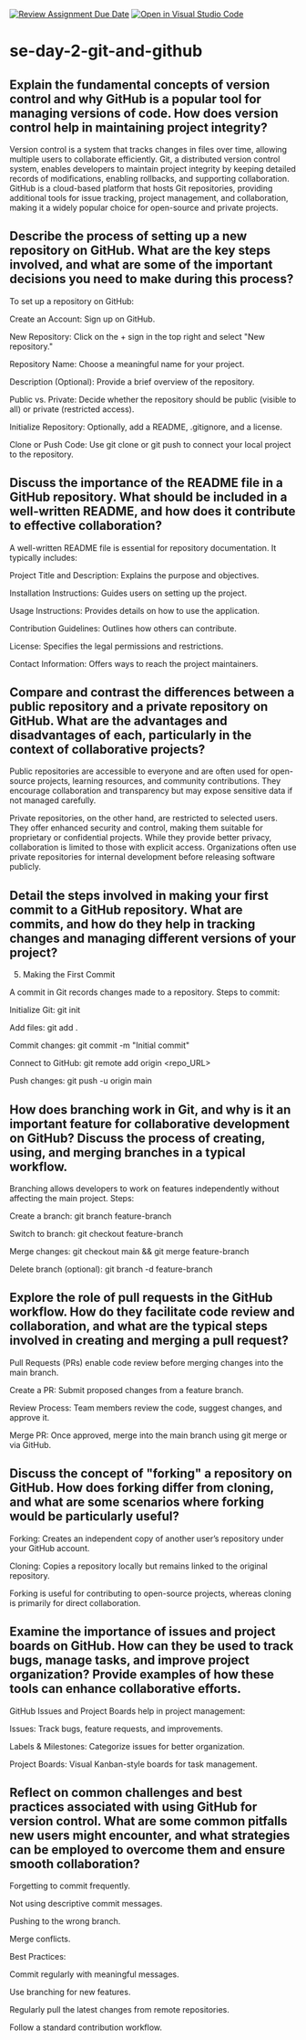 [![Review Assignment Due Date](https://classroom.github.com/assets/deadline-readme-button-22041afd0340ce965d47ae6ef1cefeee28c7c493a6346c4f15d667ab976d596c.svg)](https://classroom.github.com/a/8wgCKhpZ)
[![Open in Visual Studio Code](https://classroom.github.com/assets/open-in-vscode-2e0aaae1b6195c2367325f4f02e2d04e9abb55f0b24a779b69b11b9e10269abc.svg)](https://classroom.github.com/online_ide?assignment_repo_id=18398191&assignment_repo_type=AssignmentRepo)
# se-day-2-git-and-github
## Explain the fundamental concepts of version control and why GitHub is a popular tool for managing versions of code. How does version control help in maintaining project integrity?
Version control is a system that tracks changes in files over time, allowing multiple users to collaborate efficiently. Git, a distributed version control system, enables developers to maintain project integrity by keeping detailed records of modifications, enabling rollbacks, and supporting collaboration. GitHub is a cloud-based platform that hosts Git repositories, providing additional tools for issue tracking, project management, and collaboration, making it a widely popular choice for open-source and private projects.
## Describe the process of setting up a new repository on GitHub. What are the key steps involved, and what are some of the important decisions you need to make during this process?
To set up a repository on GitHub:

Create an Account: Sign up on GitHub.

New Repository: Click on the + sign in the top right and select "New repository."

Repository Name: Choose a meaningful name for your project.

Description (Optional): Provide a brief overview of the repository.

Public vs. Private: Decide whether the repository should be public (visible to all) or private (restricted access).

Initialize Repository: Optionally, add a README, .gitignore, and a license.

Clone or Push Code: Use git clone or git push to connect your local project to the repository.
## Discuss the importance of the README file in a GitHub repository. What should be included in a well-written README, and how does it contribute to effective collaboration?
A well-written README file is essential for repository documentation. It typically includes:

Project Title and Description: Explains the purpose and objectives.

Installation Instructions: Guides users on setting up the project.

Usage Instructions: Provides details on how to use the application.

Contribution Guidelines: Outlines how others can contribute.

License: Specifies the legal permissions and restrictions.

Contact Information: Offers ways to reach the project maintainers.
## Compare and contrast the differences between a public repository and a private repository on GitHub. What are the advantages and disadvantages of each, particularly in the context of collaborative projects?
Public repositories are accessible to everyone and are often used for open-source projects, learning resources, and community contributions. They encourage collaboration and transparency but may expose sensitive data if not managed carefully.

Private repositories, on the other hand, are restricted to selected users. They offer enhanced security and control, making them suitable for proprietary or confidential projects. While they provide better privacy, collaboration is limited to those with explicit access. Organizations often use private repositories for internal development before releasing software publicly.
## Detail the steps involved in making your first commit to a GitHub repository. What are commits, and how do they help in tracking changes and managing different versions of your project?
5. Making the First Commit

A commit in Git records changes made to a repository. Steps to commit:

Initialize Git: git init

Add files: git add .

Commit changes: git commit -m "Initial commit"

Connect to GitHub: git remote add origin <repo_URL>

Push changes: git push -u origin main
## How does branching work in Git, and why is it an important feature for collaborative development on GitHub? Discuss the process of creating, using, and merging branches in a typical workflow.
Branching allows developers to work on features independently without affecting the main project. Steps:

Create a branch: git branch feature-branch

Switch to branch: git checkout feature-branch

Merge changes: git checkout main && git merge feature-branch

Delete branch (optional): git branch -d feature-branch
## Explore the role of pull requests in the GitHub workflow. How do they facilitate code review and collaboration, and what are the typical steps involved in creating and merging a pull request?
Pull Requests (PRs) enable code review before merging changes into the main branch.

Create a PR: Submit proposed changes from a feature branch.

Review Process: Team members review the code, suggest changes, and approve it.

Merge PR: Once approved, merge into the main branch using git merge or via GitHub.
## Discuss the concept of "forking" a repository on GitHub. How does forking differ from cloning, and what are some scenarios where forking would be particularly useful?
Forking: Creates an independent copy of another user’s repository under your GitHub account.

Cloning: Copies a repository locally but remains linked to the original repository.

Forking is useful for contributing to open-source projects, whereas cloning is primarily for direct collaboration.
## Examine the importance of issues and project boards on GitHub. How can they be used to track bugs, manage tasks, and improve project organization? Provide examples of how these tools can enhance collaborative efforts.
GitHub Issues and Project Boards help in project management:

Issues: Track bugs, feature requests, and improvements.

Labels & Milestones: Categorize issues for better organization.

Project Boards: Visual Kanban-style boards for task management.
## Reflect on common challenges and best practices associated with using GitHub for version control. What are some common pitfalls new users might encounter, and what strategies can be employed to overcome them and ensure smooth collaboration?
Forgetting to commit frequently.

Not using descriptive commit messages.

Pushing to the wrong branch.

Merge conflicts.

Best Practices:

Commit regularly with meaningful messages.

Use branching for new features.

Regularly pull the latest changes from remote repositories.

Follow a standard contribution workflow.
